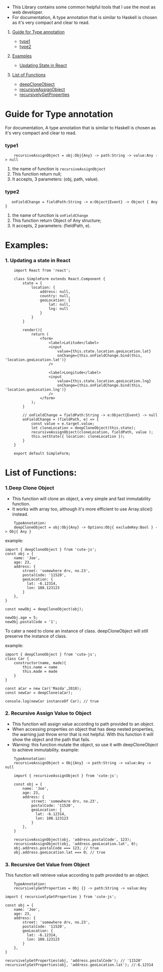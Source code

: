 * This Library contains some common helpful tools that I use the most as web developer.
* For documentation, A type annotation that is similar to Haskell is chosen as it's very compact and clear to read.

1. [Guide for Type annotation](#guide-for-type-annotation)
    * [type1](#type1)
    * [type2](#type2)

2. [Examples](#examples)
    * [Updating State in React](#1-updating-a-state-in-react)

3. [List of Functions](#list-of-functions)
    * [deepCloneObject](#1deep-clone-object)
    * [recursiveAssignObject](#2-recursive-assign-value-to-object)
    * [recursivelyGetProperties](#3-recursive-get-value-from-object)

# Guide for Type annotation
For documentation, A type annotation that is similar to Haskell is chosen as it's very compact and clear to read.

### type1
```
    recursiveAssignObject = obj:Obj{Any} -> path:String -> value:Any -> null
```
1. the name of function is `recursiveAssignObject`
2. This function return null;
3. It accepts, 3 parameters: (obj, path, value).


### type2
```
   onFieldChange = fieldPath:String -> e:Object{Event} -> Object { Any }
```
1. the name of function is `onFieldChange`
2. This function return Object of Any structure;
3. It accepts, 2 parameters: (fieldPath, e).


# Examples:
### 1. Updating a state in React

```
    import React from 'react';

    class SimpleForm extends React.Component {
        state = {
            location: {
                address: null,
                country: null,
                geoLocation: {
                    lat: null,
                    lng: null
                }
            }
        }

        render(){
            return (
                <form>
                    <label>Latitude</label>
                    <input
                        value={this.state.location.geoLocation.lat}
                        onChange={this.onFieldChange.bind(this, 'location.geoLocation.lat')}
                    />

                    <label>Longitude</label>
                    <input
                        value={this.state.location.geoLocation.lng}
                        onChange={this.onFieldChange.bind(this, 'location.geoLocation.lng')}
                    />
                </form>
            );
        }

        // onFieldChange = fieldPath:String -> e:Object{Event} -> null
        onFieldChange = (fieldPath, e) => {
            const value = e.target.value;
            let cloneLocation = deepCloneObject(this.state);
            recursiveAssignObject(cloneLocation, fieldPath, value );
            this.setState({ location: cloneLocation });
        }
    }

    export default SimpleForm;
```



# List of Functions:
### 1.Deep Clone Object
* This function will clone an object, a very simple and fast immutability function.
* It works with array too, although it's more efficient to use Array.slice() instead.

```
    TypeAnnotation:
    deepCloneObject = obj:Obj{Any} -> Options:Obj{ excludeKey:Bool } -> Obj{ Any }
```

example: 
    
    import { deepCloneObject } from 'cute-js';        
    const obj = {
        name: 'Joe',
        age: 23,
        address: {
            street: 'somewhere drv, no.23',
            postalCode: '11520',
            geoLocation: {
              lat: -6.12314,
              lon: 108.123123
            }
        },
    }
    
    const newObj = deepCloneObject(obj);
    
    newObj.age = 5;
    newObj.postalCode = '1';

To cater a need to clone an instance of class. 
deepCloneObject will still preserve the instance of class.

example: 
    
    import { deepCloneObject } from 'cute-js';        
    class Car {
        constructor(name, made){
            this.name = name
            this.made = made
        }
    }
    
    const aCar = new Car('Mazda',2018);
    const newCar = deepClone(aCar);
    
    console.log(newCar instanceOf Car); // true
    
### 2. Recursive Assign Value to Object
* This function will assign value according to path provided to an object.
* When accessing properties on object that has deep nested properties, the warning just throw error that is not helpful.
  With this function it will show the object and the path that fails.
* Warning: this function mutate the object, so use it with deepCloneObject to achieve immutability.
example:

```
    TypeAnnotation:
    recursiveAssignObject = Obj{Any} -> path:String -> value:Any -> null
```

```
    import { recursiveAssignObject } from 'cute-js';
        
    const obj = {
        name: 'Joe',
        age: 23,
        address: {
            street: 'somewhere drv, no.23',
            postalCode: '11520',
            geoLocation: {
              lat: -6.12314,
              lon: 108.123123
            }
        },
    }
    
    recursiveAssignObject(obj, 'address.postalCode', 123);
    recursiveAssignObject(obj, 'address.geoLocation.lat', 0);
    obj.address.postalCode === 123; // true
    obj.address.geoLocation.lat === 0; // true
```
    
    
### 3. Recursive Get Value from Object
This function will retrieve value according to path provided to an object.

```
    TypeAnnotation:
    recursivelyGetProperties = Obj {} -> path:String -> value:Any
```

    import { recursivelyGetProperties } from 'cute-js';
        
    const obj = {
        name: 'Joe',
        age: 23,
        address: {
            street: 'somewhere drv, no.23',
            postalCode: '11520',
            geoLocation: {
              lat: -6.12314,
              lon: 108.123123
            }
        },
    }
    
    recursivelyGetProperties(obj, 'address.postalCode'); // '11520'
    recursivelyGetProperties(obj, 'address.geoLocation.lat'); //-6.12314